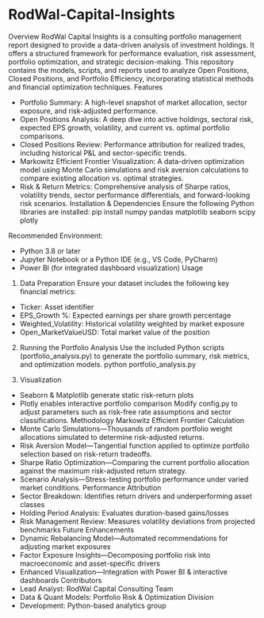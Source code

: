 # RodWal-Capital-Insights

Overview
RodWal Capital Insights is a consulting portfolio management report designed to provide a data-driven analysis of investment holdings. It offers a structured framework for performance evaluation, risk assessment, portfolio optimization, and strategic decision-making.
This repository contains the models, scripts, and reports used to analyze Open Positions, Closed Positions, and Portfolio Efficiency, incorporating statistical methods and financial optimization techniques.
Features
- Portfolio Summary: A high-level snapshot of market allocation, sector exposure, and risk-adjusted performance.
- Open Positions Analysis: A deep dive into active holdings, sectoral risk, expected EPS growth, volatility, and current vs. optimal portfolio comparisons.
- Closed Positions Review: Performance attribution for realized trades, including historical P&L and sector-specific trends.
- Markowitz Efficient Frontier Visualization: A data-driven optimization model using Monte Carlo simulations and risk aversion calculations to compare existing allocation vs. optimal strategies.
- Risk & Return Metrics: Comprehensive analysis of Sharpe ratios, volatility trends, sector performance differentials, and forward-looking risk scenarios.
Installation & Dependencies
Ensure the following Python libraries are installed:
pip install numpy pandas matplotlib seaborn scipy plotly


Recommended Environment:
- Python 3.8 or later
- Jupyter Notebook or a Python IDE (e.g., VS Code, PyCharm)
- Power BI (for integrated dashboard visualization)
Usage
1. Data Preparation
Ensure your dataset includes the following key financial metrics:
- Ticker: Asset identifier
- EPS_Growth %: Expected earnings per share growth percentage
- Weighted_Volatility: Historical volatility weighted by market exposure
- Open_MarketValueUSD: Total market value of the position
2. Running the Portfolio Analysis
Use the included Python scripts (portfolio_analysis.py) to generate the portfolio summary, risk metrics, and optimization models.
python portfolio_analysis.py


3. Visualization
- Seaborn & Matplotlib generate static risk-return plots
- Plotly enables interactive portfolio comparison
Modify config.py to adjust parameters such as risk-free rate assumptions and sector classifications.
Methodology
Markowitz Efficient Frontier Calculation
- Monte Carlo Simulations—Thousands of random portfolio weight allocations simulated to determine risk-adjusted returns.
- Risk Aversion Model—Tangential function applied to optimize portfolio selection based on risk-return tradeoffs.
- Sharpe Ratio Optimization—Comparing the current portfolio allocation against the maximum risk-adjusted return strategy.
- Scenario Analysis—Stress-testing portfolio performance under varied market conditions.
Performance Attribution
- Sector Breakdown: Identifies return drivers and underperforming asset classes
- Holding Period Analysis: Evaluates duration-based gains/losses
- Risk Management Review: Measures volatility deviations from projected benchmarks
Future Enhancements
- Dynamic Rebalancing Model—Automated recommendations for adjusting market exposures
- Factor Exposure Insights—Decomposing portfolio risk into macroeconomic and asset-specific drivers
- Enhanced Visualization—Integration with Power BI & interactive dashboards
Contributors
- Lead Analyst: RodWal Capital Consulting Team
- Data & Quant Models: Portfolio Risk & Optimization Division
- Development: Python-based analytics group


